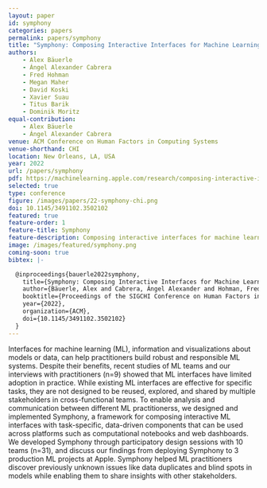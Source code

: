 ```yaml
---
layout: paper
id: symphony
categories: papers
permalink: papers/symphony
title: "Symphony: Composing Interactive Interfaces for Machine Learning"
authors: 
    - Alex Bäuerle
    - Ángel Alexander Cabrera
    - Fred Hohman
    - Megan Maher
    - David Koski
    - Xavier Suau
    - Titus Barik
    - Dominik Moritz
equal-contribution:
    - Alex Bäuerle
    - Ángel Alexander Cabrera
venue: ACM Conference on Human Factors in Computing Systems
venue-shorthand: CHI
location: New Orleans, LA, USA
year: 2022
url: /papers/symphony
pdf: https://machinelearning.apple.com/research/composing-interactive-interfaces
selected: true
type: conference
figure: /images/papers/22-symphony-chi.png
doi: 10.1145/3491102.3502102
featured: true
feature-order: 1
feature-title: Symphony
feature-description: Composing interactive interfaces for machine learning
image: /images/featured/symphony.png
coming-soon: true
bibtex: |-

  @inproceedings{bauerle2022symphony,
    title={Symphony: Composing Interactive Interfaces for Machine Learning},
    author={Bäuerle, Alex and Cabrera, Ángel Alexander and Hohman, Fred and Maher, Megan and Koski, David and Suau, Xavier and Barik, Titus and Moritz, Dominik},
    booktitle={Proceedings of the SIGCHI Conference on Human Factors in Computing Systems},
    year={2022},
    organization={ACM},
    doi={10.1145/3491102.3502102}
  }
---
```

    
Interfaces for machine learning (ML), information and visualizations about models or data, can help practitioners build robust and responsible ML systems.
Despite their benefits, recent studies of ML teams and our interviews with practitioners (n=9) showed that ML interfaces have limited adoption in practice.
While existing ML interfaces are effective for specific tasks, they are not designed to be reused, explored, and shared by multiple stakeholders in cross-functional teams.
To enable analysis and communication between different ML practitionerss, we designed and implemented Symphony, a framework for composing interactive ML interfaces with task-specific, data-driven components that can be used across platforms such as computational notebooks and web dashboards.
We developed Symphony through participatory design sessions with 10 teams (n=31), and discuss our findings from deploying Symphony to 3 production ML projects at Apple.
Symphony helped ML practitioners discover previously unknown issues like data duplicates and blind spots in models while enabling them to share insights with other stakeholders.
